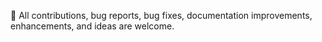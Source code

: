 :memo: All contributions, bug reports, bug fixes, documentation improvements, enhancements, and ideas are welcome.
